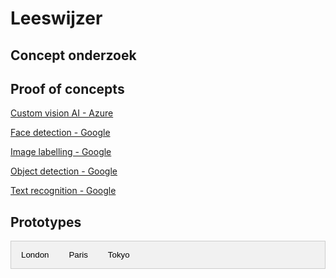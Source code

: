 # Leeswijzer

## Concept onderzoek

## Proof of concepts

[Custom vision AI - Azure][Onderzoek customAI.pdf]

[Face detection - Google][Face detection - Google.zip]

[Image labelling - Google][Image labelling - Google.zip]

[Object detection - Google][Object detection - Google.zip]

[Text recognition - Google][Text recognition - Google.zip]

## Prototypes 

<!-- Tab links -->
<div class="tab">
  <button class="tablinks" onclick="openCity(event, 'London')">London</button>
  <button class="tablinks" onclick="openCity(event, 'Paris')">Paris</button>
  <button class="tablinks" onclick="openCity(event, 'Tokyo')">Tokyo</button>
</div>

<!-- Tab content -->
<div id="London" class="tabcontent">
  
| Naam service/Product | Platform Cloud Hosting | Onderzocht | Conclusie |
| :------------------: | :--------------------: | :--------: | :-------: |
|  Language Understanding | Microsoft Azure | ✅ | [Onderzoek Stagegesprek bot][link] <br> [Onderzoek internbot][link2] |
|  QnA Maker | Microsoft Azure | ✅ | [Veelgestelde vragen onderzoek][link2] |
|  Bot Framework SDK | Microsoft Azure | ✅ | [Bot Framework SDK - Azure][BotFramework SDK Microsoft Azure.zip] |
|  Anomaly Detector | Microsoft Azure | ✅ | 
|  Content Moderator | Microsoft Azure | 🚫 | 
|  Personalizer | Microsoft Azure | 🚫 |
|  Metrics Advisor | Microsoft Azure | 🚫 | 
|  Text analytics |Microsoft Azure | 🚫 |
|  Translator | Microsoft Azure | 🚫 | 
|  Insluitende lezer | Microsoft Azure | 🚫 |
|  Speech to Text |Microsoft Azure | 🚫 |
|  Text to Speech | Microsoft Azure | 🚫 |
|  Speech Translation | Microsoft Azure | 🚫 |
|  Speaker Recognition | Microsoft Azure | 🚫 |
|  Computer Vision | Microsoft Azure | ✅ | 
|  Custom Vision | Microsoft Azure | ✅ | [Onderzoek custom AI][Onderzoek customAI.pdf] |
|  Face Recognition | Microsoft Azure | 🚫 | 
|  Form Recognizer | Microsoft Azure | 🚫 | 
|  Video Indexer | Microsoft Azure | 🚫 | 
|  Face Detection | Google Cloud Firebase ML Kit | ✅ | 
|  Text Recognition | Google Cloud Firebase ML Kit | ✅ |
|  Diaglogflow | Google Cloud | ✅ | [Veel gestelde vragen onderzoek][link2]  |

</div>

<div id="Paris" class="tabcontent">
 
| Naam service/Product | Platform Cloud Hosting | Onderzocht | Conclusie |
| :------------------: | :--------------------: | :--------: | :-------: |
|  Language Understanding | Microsoft Azure | ✅ | [Onderzoek Stagegesprek bot][link] <br> [Onderzoek internbot][link2] |
|  QnA Maker | Microsoft Azure | ✅ | [Veelgestelde vragen onderzoek][link2] |
|  Bot Framework SDK | Microsoft Azure | ✅ | [Bot Framework SDK - Azure][BotFramework SDK Microsoft Azure.zip] |
|  Anomaly Detector | Microsoft Azure | ✅ | 
|  Content Moderator | Microsoft Azure | 🚫 | 
|  Personalizer | Microsoft Azure | 🚫 |
|  Metrics Advisor | Microsoft Azure | 🚫 | 
|  Text analytics |Microsoft Azure | 🚫 |
|  Translator | Microsoft Azure | 🚫 | 
|  Insluitende lezer | Microsoft Azure | 🚫 |
|  Speech to Text |Microsoft Azure | 🚫 |
|  Text to Speech | Microsoft Azure | 🚫 |
|  Speech Translation | Microsoft Azure | 🚫 |
|  Speaker Recognition | Microsoft Azure | 🚫 |
|  Computer Vision | Microsoft Azure | ✅ | 
|  Custom Vision | Microsoft Azure | ✅ | [Onderzoek custom AI][Onderzoek customAI.pdf] |
|  Face Recognition | Microsoft Azure | 🚫 | 
|  Form Recognizer | Microsoft Azure | 🚫 | 
|  Video Indexer | Microsoft Azure | 🚫 | 
|  Face Detection | Google Cloud Firebase ML Kit | ✅ | 
|  Text Recognition | Google Cloud Firebase ML Kit | ✅ |
|  Diaglogflow | Google Cloud | ✅ | [Veel gestelde vragen onderzoek][link2]  | 

</div>

<div id="Tokyo" class="tabcontent">
  
</div> 

<script>
function openCity(evt, cityName) {
  // Declare all variables
  var i, tabcontent, tablinks;

  // Get all elements with class="tabcontent" and hide them
  tabcontent = document.getElementsByClassName("tabcontent");
  for (i = 0; i < tabcontent.length; i++) {
    tabcontent[i].style.display = "none";
  }

  // Get all elements with class="tablinks" and remove the class "active"
  tablinks = document.getElementsByClassName("tablinks");
  for (i = 0; i < tablinks.length; i++) {
    tablinks[i].className = tablinks[i].className.replace(" active", "");
  }

  // Show the current tab, and add an "active" class to the button that opened the tab
  document.getElementById(cityName).style.display = "block";
  evt.currentTarget.className += " active";
} 
</script>

<style>
 /* Style the tab */
.tab {
  overflow: hidden;
  border: 1px solid #ccc;
  background-color: #f1f1f1;
}

/* Style the buttons that are used to open the tab content */
.tab button {
  background-color: inherit;
  float: left;
  border: none;
  outline: none;
  cursor: pointer;
  padding: 14px 16px;
  transition: 0.3s;
}

/* Change background color of buttons on hover */
.tab button:hover {
  background-color: #ddd;
}

/* Create an active/current tablink class */
.tab button.active {
  background-color: #ccc;
}

/* Style the tab content */
.tabcontent {
  display: none;
  padding: 6px 12px;
  border: 1px solid #ccc;
  border-top: none;
} 
</style>


[Schematische Cognitive Service.xlsx]:https://github.com/teundeclercq/Research-AI-services/files/5765295/Schematische.Cognitive.Service.xlsx
[Onderzoek customAI.pdf]:https://github.com/teundeclercq/Research-AI-services/files/5768963/Onderzoek.customAI.pdf
[Face detection - Google.zip]:https://github.com/teundeclercq/Research-AI-services/files/5769353/Face.detection.-.Google.zip
[Image labelling - Google.zip]:https://github.com/teundeclercq/Research-AI-services/files/5769356/Image.labelling.-.Google.zip
[Object detection - Google.zip]:https://github.com/teundeclercq/Research-AI-services/files/5769358/Object.detection.-.Google.zip
[Text recognition - Google.zip]:https://github.com/teundeclercq/Research-AI-services/files/5769359/Text.recognition.-.Google.zip
[BotFramework SDK Microsoft Azure.zip]:https://github.com/teundeclercq/Research-AI-services/files/5769467/BotFramework.SDK.Microsoft.Azure.zip


[Internbot.zip]:https://github.com/teundeclercq/Research-AI-services/files/5769471/Internbot.zip

[CV Checker.zip]:https://github.com/teundeclercq/Research-AI-services/files/5769469/CV.Checker.zip

